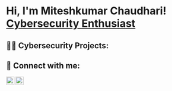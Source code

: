 <h1>Hi, I'm Miteshkumar Chaudhari! <br/> <a href="https://github.com/mitesh72925/">Cybersecurity Enthusiast</a>

<h2>👨‍💻 Cybersecurity Projects:</h2>



<h2> 🤳 Connect with me:</h2>

[<img align="left" alt="Miteshkumar Chaudhari | LinkedIn" width="22px" src="https://cdn.jsdelivr.net/npm/simple-icons@v3/icons/linkedin.svg" />][linkedin]
[<img align="left" alt="Miteshkumar Chaudhari | TryHackMe" width="22px" src="https://cdn.jsdelivr.net/npm/simple-icons@13.4.0/icons/tryhackme.svg" />][TryHackMe]

[linkedin]: https://www.linkedin.com/in/mitesh72925/
[TryHackMe]: https://tryhackme.com/p/R4VJ1 

